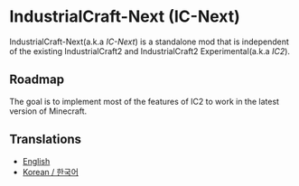 # IndustrialCraft-Next (IC-Next)

IndustrialCraft-Next(a.k.a *IC-Next*) is a standalone mod that is independent of the existing IndustrialCraft2 and IndustrialCraft2 Experimental(a.k.a *IC2*).

## Roadmap

The goal is to implement most of the features of IC2 to work in the latest version of Minecraft.

## Translations

- [English](https://github.com/legenlee/industrialcraft-next)
- [Korean / 한국어](/i18n/README.ko.md)